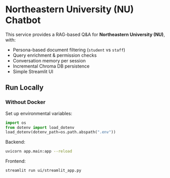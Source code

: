 # Northeastern University (NU) Chatbot

This service provides a RAG-based Q&A for **Northeastern University (NU)**, with:
- Persona-based document filtering (`student` vs `staff`)
- Query enrichment & permission checks
- Conversation memory per session
- Incremental Chroma DB persistence
- Simple Streamlit UI

## Run Locally
### Without Docker

Set up environmental variables:
```python
import os
from dotenv import load_dotenv
load_dotenv(dotenv_path=os.path.abspath(".env"))
```

Backend:
```bash
uvicorn app.main:app --reload
```

Frontend:
```bash
streamlit run ui/streamlit_app.py
```
